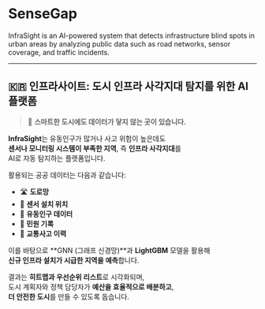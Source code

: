 # SenseGap
InfraSight is an AI-powered system that detects infrastructure blind spots in urban areas by analyzing public data such as road networks, sensor coverage, and traffic incidents.

---

## 🇰🇷 인프라사이트: 도시 인프라 사각지대 탐지를 위한 AI 플랫폼


> 🧠 **스마트한 도시에도 데이터가 닿지 않는 곳이 있습니다.**

**InfraSight**는 유동인구가 많거나 사고 위험이 높은데도  
**센서나 모니터링 시스템이 부족한 지역**, 즉 **인프라 사각지대**를  
AI로 자동 탐지하는 플랫폼입니다.

활용되는 공공 데이터는 다음과 같습니다:

- 🛣️ **도로망**
- 📍 **센서 설치 위치**
- 🚶 **유동인구 데이터**
- 📢 **민원 기록**
- 🚨 **교통사고 이력**

이를 바탕으로 **GNN (그래프 신경망)**과 **LightGBM** 모델을 활용해  
**신규 인프라 설치가 시급한 지역을 예측**합니다.

결과는 **히트맵과 우선순위 리스트**로 시각화되며,  
도시 계획자와 정책 담당자가 **예산을 효율적으로 배분하고**,  
**더 안전한 도시**를 만들 수 있도록 돕습니다.










